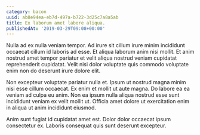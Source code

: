 ```yaml
---
category: bacon
uuid: ab8e94ea-eb7d-497a-b722-3d25c7a8a5ab
title: Ex laborum amet labore aliqua.
publishedAt: '2019-03-29T09:08+00:00'
---
```


Nulla ad ex nulla veniam tempor. Ad irure sit cillum irure minim incididunt occaecat cillum id laboris ad esse. Et aliqua laborum anim nisi mollit. Et anim nostrud amet tempor pariatur et velit aliqua nostrud veniam cupidatat reprehenderit cupidatat. Velit nisi dolor voluptate quis commodo voluptate enim non do deserunt irure dolore elit.

Non excepteur voluptate pariatur nulla et. Ipsum ut nostrud magna minim nisi esse cillum occaecat. Ex enim et mollit ut aute magna. Do labore ea ea veniam ad culpa eu anim. Non ea ipsum nulla aliqua nostrud esse sunt incididunt veniam ex velit mollit ut. Officia amet dolore ut exercitation enim in aliqua ut anim incididunt eiusmod.

Anim sunt fugiat id cupidatat amet est. Dolor dolor occaecat ipsum consectetur ex. Laboris consequat quis sunt deserunt excepteur.
